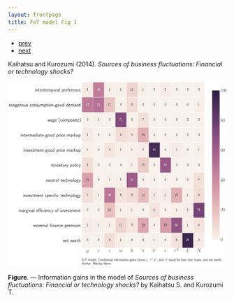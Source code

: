 ```yaml
---
layout: frontpage
title: FoT model Fig 1
---
```


<div class="navbar">
  <div class="navbar-inner">
      <ul class="nav">
          <li><a href="SW_fig1.html">prev</a></li>
          <li><a href="iskrev2017_fig1.html">next</a></li>
      </ul>
  </div>
</div>


Kaihatsu and Kurozumi (2014). *Sources of business fluctuations: Financial or technology shocks?*

[![Information gains](../../assets/bigpublpics/FoT-Innovations.png)](../../assets/biggerpics/FoT-Innovations-BIG.png)

**Figure**. &mdash; Information gains in the model of *Sources of business fluctuations: Financial or technology shocks?* by Kaihatsu S. and Kurozumi T.
